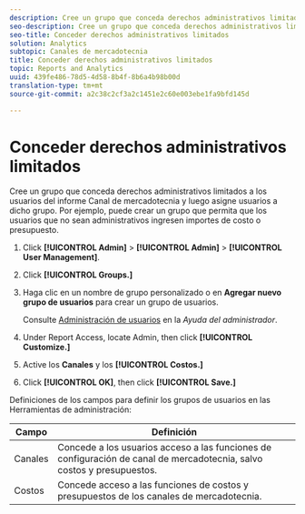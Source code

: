 ```yaml
---
description: Cree un grupo que conceda derechos administrativos limitados a los usuarios del informe Canal de mercadotecnia y luego asigne usuarios a dicho grupo. Por ejemplo, puede crear un grupo que permita que los usuarios que no sean administrativos ingresen importes de costo o presupuesto.
seo-description: Cree un grupo que conceda derechos administrativos limitados a los usuarios del informe Canal de mercadotecnia y luego asigne usuarios a dicho grupo. Por ejemplo, puede crear un grupo que permita que los usuarios que no sean administrativos ingresen importes de costo o presupuesto.
seo-title: Conceder derechos administrativos limitados
solution: Analytics
subtopic: Canales de mercadotecnia
title: Conceder derechos administrativos limitados
topic: Reports and Analytics
uuid: 439fe486-78d5-4d58-8b4f-8b6a4b98b00d
translation-type: tm+mt
source-git-commit: a2c38c2cf3a2c1451e2c60e003ebe1fa9bfd145d

---
```



# Conceder derechos administrativos limitados

Cree un grupo que conceda derechos administrativos limitados a los usuarios del informe Canal de mercadotecnia y luego asigne usuarios a dicho grupo. Por ejemplo, puede crear un grupo que permita que los usuarios que no sean administrativos ingresen importes de costo o presupuesto.

1. Click **[!UICONTROL Admin]** &gt; **[!UICONTROL Admin]** &gt; **[!UICONTROL User Management]**.
1. Click **[!UICONTROL Groups.]**
1. Haga clic en un nombre de grupo personalizado o en **Agregar nuevo grupo de usuarios** para crear un grupo de usuarios.

   Consulte [Administración de usuarios](https://marketing.adobe.com/resources/help/en_US/reference/user_management.html) en la *Ayuda del administrador*.

1. Under Report Access, locate Admin, then click **[!UICONTROL Customize.]**
1. Active los **Canales** y los **[!UICONTROL Costos.]**
1. Click **[!UICONTROL OK]**, then click **[!UICONTROL Save.]**

Definiciones de los campos para definir los grupos de usuarios en las Herramientas de administración:

| Campo | Definición |
|--- |--- |
| Canales | Concede a los usuarios acceso a las funciones de configuración de canal de mercadotecnia, salvo costos y presupuestos. |
| Costos | Concede acceso a las funciones de costos y presupuestos de los canales de mercadotecnia. |
